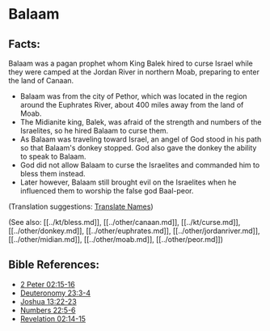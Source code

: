 # Balaam #

## Facts: ##

Balaam was a pagan prophet whom King Balek hired to curse Israel while they were camped at the Jordan River in northern Moab, preparing to enter the land of Canaan.

* Balaam was from the city of Pethor, which was located in the region around the Euphrates River, about 400 miles away from the land of Moab.
* The Midianite king, Balek, was afraid of the strength and numbers of the Israelites, so he hired Balaam to curse them.
* As Balaam was traveling toward Israel, an angel of God stood in his path so that Balaam's donkey stopped. God also gave the donkey the ability to speak to Balaam.
* God did not allow Balaam to curse the Israelites and commanded him to bless them instead.
* Later however, Balaam still brought evil on the Israelites when he influenced them to worship the false god Baal-peor.

(Translation suggestions: [Translate Names](en/ta-vol1/translate/man/translate-names))

(See also: [[../kt/bless.md]], [[../other/canaan.md]], [[../kt/curse.md]], [[../other/donkey.md]], [[../other/euphrates.md]], [[../other/jordanriver.md]],[[../other/midian.md]], [[../other/moab.md]], [[../other/peor.md]])

## Bible References: ##

* [2 Peter 02:15-16](en/tn/2pe/help/02/15)
* [Deuteronomy 23:3-4](en/tn/deu/help/23/03)
* [Joshua 13:22-23](en/tn/jos/help/13/22)
* [Numbers 22:5-6](en/tn/num/help/22/05)
* [Revelation 02:14-15](en/tn/rev/help/02/14)
